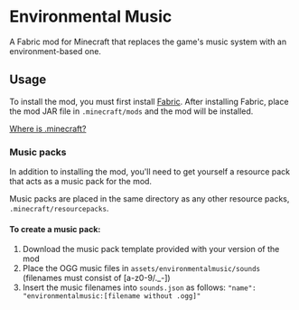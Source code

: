 # Environmental Music

A Fabric mod for Minecraft that replaces the game's music system with an environment-based one.

## Usage

To install the mod, you must first install [Fabric](https://fabricmc.net/use/installer/). After installing Fabric, place the mod JAR file in `.minecraft/mods` and the mod will be installed.

[Where is .minecraft?](https://minecraft.fandom.com/wiki/.minecraft#Locating_.minecraft)

### Music packs

In addition to installing the mod, you'll need to get yourself a resource pack that acts as a music pack for the mod.

Music packs are placed in the same directory as any other resource packs, `.minecraft/resourcepacks`.

#### To create a music pack:

1. Download the music pack template provided with your version of the mod
2. Place the OGG music files in `assets/environmentalmusic/sounds` (filenames must consist of [a-z0-9/.\_-])
3. Insert the music filenames into `sounds.json` as follows: `"name": "environmentalmusic:[filename without .ogg]"`
